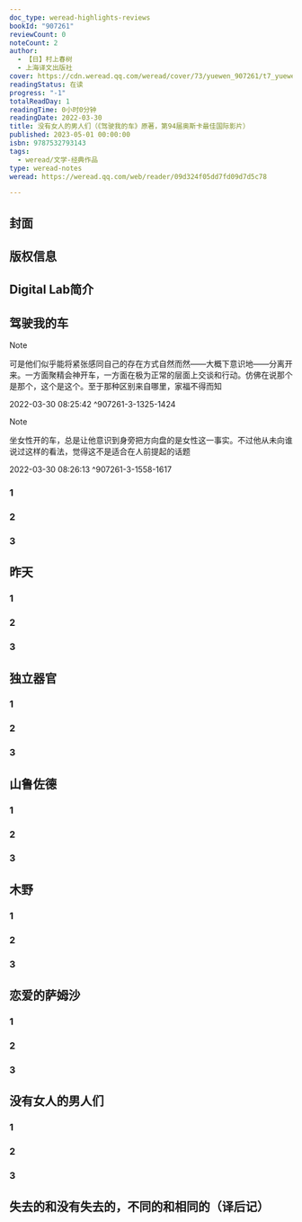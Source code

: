 ```yaml
---
doc_type: weread-highlights-reviews
bookId: "907261"
reviewCount: 0
noteCount: 2
author:
  - 【日】村上春树
  - 上海译文出版社
cover: https://cdn.weread.qq.com/weread/cover/73/yuewen_907261/t7_yuewen_9072611695629741.jpg
readingStatus: 在读
progress: "-1"
totalReadDay: 1
readingTime: 0小时0分钟
readingDate: 2022-03-30
title: 没有女人的男人们（《驾驶我的车》原著，第94届奥斯卡最佳国际影片）
published: 2023-05-01 00:00:00
isbn: 9787532793143
tags:
  - weread/文学-经典作品
type: weread-notes
weread: https://weread.qq.com/web/reader/09d324f05dd7fd09d7d5c78

---
```



## 封面

## 版权信息

## Digital Lab简介

## 驾驶我的车

> [!NOTE] 
> 可是他们似乎能将紧张感同自己的存在方式自然而然——大概下意识地——分离开来。一方面聚精会神开车，一方面在极为正常的层面上交谈和行动。仿佛在说那个是那个，这个是这个。至于那种区别来自哪里，家福不得而知
> 
> 2022-03-30 08:25:42 ^907261-3-1325-1424

> [!NOTE] 
> 坐女性开的车，总是让他意识到身旁把方向盘的是女性这一事实。不过他从未向谁说过这样的看法，觉得这不是适合在人前提起的话题
> 
> 2022-03-30 08:26:13 ^907261-3-1558-1617

### 1

### 2

### 3

## 昨天

### 1

### 2

### 3

## 独立器官

### 1

### 2

### 3

## 山鲁佐德

### 1

### 2

### 3

## 木野

### 1

### 2

### 3

## 恋爱的萨姆沙

### 1

### 2

### 3

## 没有女人的男人们

### 1

### 2

### 3

## 失去的和没有失去的，不同的和相同的（译后记）

